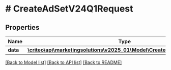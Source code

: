 # # CreateAdSetV24Q1Request

## Properties

Name | Type | Description | Notes
------------ | ------------- | ------------- | -------------
**data** | [**\criteo\api\marketingsolutions\v2025_01\Model\CreateAdSetV24Q1Resource**](CreateAdSetV24Q1Resource.md) |  | [optional]

[[Back to Model list]](../../README.md#models) [[Back to API list]](../../README.md#endpoints) [[Back to README]](../../README.md)

